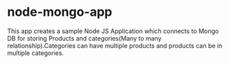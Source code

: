 # node-mongo-app

This app creates a sample Node JS Application which connects to Mongo DB for storing Products and categories(Many to many relationship).Categories can have multiple products and products can be in multiple categories.
